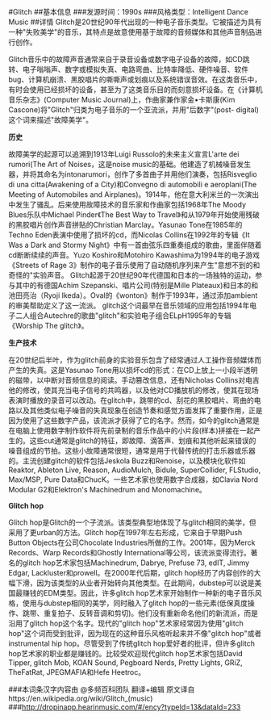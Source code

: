 #Glitch
##基本信息
###发源时间：1990s
###风格类型：Intelligent Dance Music
##详情
Glitch是20世纪90年代出现的一种电子音乐类型。它被描述为具有一种"失败美学"的音乐，其特点是故意使用基于故障的音频媒体和其他声音制品进行创作。



Glitch音乐中的故障声音通常来自于录音设备或数字电子设备的故障，如CD跳转、电子嗡嗡声、数字或模拟失真、电路弯曲、比特率降低、硬件噪音、软件bug、计算机崩溃、黑胶唱片的嘶嘶声或划痕以及系统错误音效。在这类音乐中，有时会使用已经损坏的设备，甚至为了这类音乐目的而刻意损坏设备。在《计算机音乐杂志》(Computer
Music Journal)上，作曲家兼作家金•卡斯康(Kim Cascone)将"Glitch"归类为电子音乐的一个亚流派，并用"后数字"(post-
digital)这个词来描述"故障美学"。



**历史**

故障美学的起源可以追溯到1913年Luigi Russolo的未来主义宣言L'arte dei rumori(The Art of
Noises，这是noise
music的基础。他建造了机械噪音发生器，并将其命名为intonarumori，创作了多首曲子并用他们演奏，包括Risveglio di una
citta(Awakening of a City)和Convegno di automobili e aeroplani(The Meeting of
Automobiles and Airplanes)。1914年，他在意大利米兰的一次演出中发生了骚乱。后来使用故障技术的音乐家和作曲家包括1968年The
Moody Blues乐队中Michael Pinder《The Best Way to
Travel》和从1979年开始使用残破的黑胶唱片创作声音拼贴的Christian Marclay。Yasunao Tone在1985年的Techno
Eden表演中使用了损坏的cd，而Nicolas Collins在1992年的专辑《It Was a Dark and Stormy
Night》中有一首由弦乐四重奏组成的歌曲，里面伴随着cd断断续续的声音。Yuzo Koshiro和Motohiro
Kawashima为1994年的电子游戏《Streets of Rage 3》制作的电子音乐使用了自动随机序列来产生"意想不到的和奇怪的"实验声音。
Glitch起源于20世纪90年代德国和日本的一场独特的运动，参与其中的有德国Achim Szepanski、唱片公司(特别是Mille
Plateaux)和日本的和池田亮治（Ryoji Ikeda）。Oval的《wonton》制作于1993年，通过添加ambient的审美帮助定义了这一流派。
glitch这个词最早在音乐领域的应用包括1994年电子二人组合Autechre的歌曲"glitch"和实验电子组合ELpH1995年的专辑《Worship
The glitch》。



**生产技术**

在20世纪后半叶，作为glitch前身的实验音乐包含了经常通过人工操作音频媒体而产生的失真。这是Yasunao
Tone用以损坏cd的形式：在CD上放上一小段半透明的磁带，以中断对音频信息的阅读。手动篡改信息，还有Nicholas
Collins对电吉他的修改，使其充当电子信号的共鸣器，以及他对CD播放机的修改，使其在现场表演时播放的录音可以改动。在glitch中，跳带的cd、刮花的黑胶唱片、弯曲的电路以及其他类似电子噪音的失真现象在创造节奏和感觉方面发挥了重要作用，正是因为使用了这些数字产品，该流派才获得了它的名字。然而，如今的glitch通常是在电脑上使用数字制作软件将先前录制的音乐作品中的小片段(样本)拼接在一起产生的。这些cut通常是glitch的特征，即故障、滴答声、划痕和其他听起来错误的噪音组成的节拍。这些小故障通常很短，通常是用于代替传统的打击乐器或乐器的。主流创建glitch的软件包括Jeskola
Buzz和Renoise，以及模块化软件如Reaktor, Ableton Live, Reason, AudioMulch, Bidule,
SuperCollider, FLStudio, Max/MSP, Pure Data和ChucK。一些艺术家也使用数字合成器，如Clavia Nord
Modular G2和Elektron's Machinedrum and Monomachine。



**Glitch hop**

Glitch hop是Glitch的一个子流派。该类型典型地体现了与glitch相同的美学，但采用了更urban的方法。Glitch
hop在1997年左右形成，它来自于早期Push Button Objects在公司Chocolate
Industries所做的工作。2001年，因为Merck Records、Warp Records和Ghostly
International等公司，该流派变得流行。著名的glitch hop艺术家包括Machinedrum, Dabrye, Prefuse 73,
edIT, Jimmy Edgar, Lackluster和prowell。在2000年代后期，glitch
hop经历了内容创作的大幅下滑，因为该类型的从业者开始转向其他类型。在此期间，dubstep可以说是美国最赚钱的EDM类型。因此，许多glitch
hop艺术家开始制作一种新的电子音乐风格，使用与dubstep相同的美学，同时融入了glitch
hop的一些元素(低保真度操作、跳带、重复拍子、反转音调和剪切)。他们没有重新命名他们的新流派，而是沿用了glitch hop这个名字。现代的"glitch
hop"艺术家经常因为使用"glitch hop"这个词而受到批评，因为现在的这种音乐风格听起来并不像"glitch hop"或者instrumental
hip hop。尽管受到了传统glitch hop爱好者的批评，但许多glitch hop艺术家的职业都是赚钱的。比较受欢迎现代glitch
hop艺术家包括David Tipper, glitch Mob, KOAN Sound, Pegboard Nerds, Pretty Lights,
GRiZ, TheFatRat, JPEGMAFIA和Hefe Heetroc。

###本词条汉字内容由 @多频百科团队 翻译+编辑
原文译自https://en.wikipedia.org/wiki/Glitch_(music)
###http://dropinapp.hearinmusic.com/#/ency?typeId=13&dataId=233
